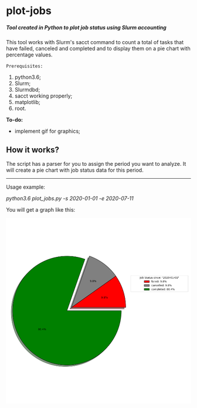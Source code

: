 # plot-jobs

##### Tool created in Python to plot job status using Slurm accounting

This tool works with Slurm's sacct command to count a total of tasks that have failed, canceled and completed and to display them on a pie chart with percentage values.

    Prerequisites:
1. python3.6;
2. Slurm; 
3. Slurmdbd; 
4. sacct working properly;
5. matplotlib;
6. root.

**To-do:**
- implement gif for graphics;

## How it works?

The script has a parser for you to assign the period you want to analyze. It will create a pie chart with job status data for this period.

---

Usage example:

*python3.6 plot_jobs.py -s 2020-01-01 -e 2020-07-11*

   You will get a graph like this:
   
![alt text](https://github.com/lmagdanello/plot-jobs/blob/master/pie-plot-2020-01-01.png?raw=true)
